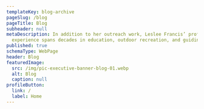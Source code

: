 ```yaml
---
templateKey: blog-archive
pageSlug: /blog
pageTitle: Blog
subheader: null
metaDescription: In addition to her outreach work, Leslee Francis’ professional
  experience spans decades in education, outdoor recreation, and guiding. S
published: true
schemaType: WebPage
header: Blog
featuredImage:
  src: /img/pic-executive-banner-blog-01.webp
  alt: Blog
  caption: null
profileButton:
  link: /
  label: Home
---
```

